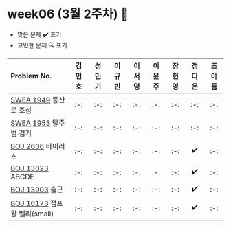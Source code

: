 # week06 (3월 2주차) :pencil:

- 맞은 문제 :heavy_check_mark: 표기
- 고민한 문제 :mag: 표기



|Problem No.|김민호|성민기|이규빈|이서영|이윤주|장현영|정다운|조아름|
|:---------------------------|:-----:|:-----:|:-----:|:-----:|:-----:|:-----:|:-----:|:-----:|
|[SWEA 1949](https://swexpertacademy.com/main/code/problem/problemDetail.do?contestProbId=AV5PoOKKAPIDFAUq) 등산로 조성|:-:|:-:|:-:|:-:|:-:|:-:|:-:|:-:|
|[SWEA 1953](https://swexpertacademy.com/main/code/problem/problemDetail.do?contestProbId=AV5PpLlKAQ4DFAUq) 탈주범 검거|:-:|:-:|:-:|:-:|:-:|:-:|:-:|:-:|
|[BOJ 2606](https://www.acmicpc.net/problem/2606) 바이러스|:-:|:-:|:-:|:-:|:-:|:-:|:heavy_check_mark:|:-:|
|[BOJ 13023](https://www.acmicpc.net/problem/13023) ABCDE|:-:|:-:|:-:|:-:|:-:|:-:|:heavy_check_mark:|:-:|
|[BOJ 13903](https://www.acmicpc.net/problem/13903) 출근|:-:|:-:|:-:|:-:|:-:|:-:|:heavy_check_mark:|:-:|
|[BOJ 16173](https://www.acmicpc.net/problem/16173) 점프왕 쩰리(small)|:-:|:-:|:-:|:-:|:-:|:-:|:heavy_check_mark:|:-:|

